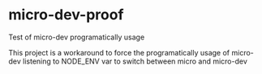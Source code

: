 # micro-dev-proof
Test of micro-dev programatically usage

This project is a workaround to force the programatically usage of micro-dev listening to NODE_ENV var to switch between micro and micro-dev

